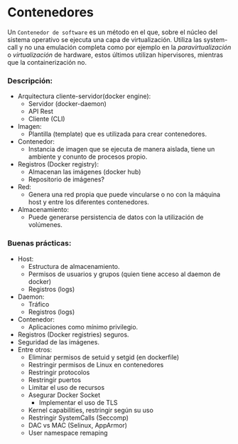 # Contenedores

Un `Contenedor de software` es un método en el que, sobre el núcleo del sistema operativo se ejecuta una capa de virtualización. Utiliza las system-call y no una emulación completa como por ejemplo en la _paravirtualización_ o _virtualización_ de hardware, estos últimos utilizan hipervisores, mientras que la containerización no.

### Descripción:

- Arquitectura cliente-servidor(docker engine):
  - Servidor (docker-daemon)
  - API Rest
  - Cliente (CLI)
- Imagen:
  - Plantilla (template) que es utilizada para crear contenedores.
- Contenedor:
  - Instancia de imagen que se ejecuta de manera aislada, tiene un ambiente y conunto de procesos propio.
- Registros (Docker registry):
  - Almacenan las imágenes (docker hub)
  - Repositorio de imágenes?
- Red:
  - Genera una red propia que puede vincularse o no con la máquina host y entre los diferentes contenedores.
- Almacenamiento:
  - Puede generarse persistencia de datos con la utilización de volúmenes.

### Buenas prácticas:

- Host:
  - Estructura de almacenamiento.
  - Permisos de usuarios y grupos (quien tiene acceso al daemon de docker)
  - Registros (logs)
- Daemon:
  - Tráfico
  - Registros (logs)
- Contenedor:
  - Aplicaciones como mínimo privilegio.
- Registros (Docker registries) seguros.
- Seguridad de las imágenes.
- Entre otros:
  - Eliminar permisos de setuid y setgid (en dockerfile)
  - Restringir permisos de Linux en contenedores
  - Restringir protocolos
  - Restringir puertos
  - Limitar el uso de recursos
  - Asegurar Docker Socket
    - Implementar el uso de TLS
  - Kernel capabilities, restringir según su uso
  - Restringir SystemCalls (Seccomp)
  - DAC vs MAC (Selinux, AppArmor)
  - User namespace remaping
